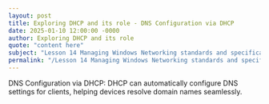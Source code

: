 ```yaml
---
layout: post
title: Exploring DHCP and its role - DNS Configuration via DHCP
date: 2025-01-10 12:00:00 -0000
author: Exploring DHCP and its role
quote: "content here"
subject: "Lesson 14 Managing Windows Networking standards and specifications"
permalink: "/Lesson 14 Managing Windows Networking standards and specifications/Exploring DHCP and its role/Exploring DHCP and its role - DNS Configuration via DHCP"
---
```


DNS Configuration via DHCP: DHCP can automatically configure DNS settings for clients, helping devices resolve domain names seamlessly.
